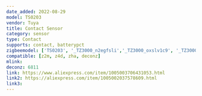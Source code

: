 ```yaml
---
date_added: 2022-08-29
model: TS0203
vendor: Tuya
title: Contact Sensor
category: sensor
type: Contact
supports: contact, batterypct
zigbeemodel: ['TS0203', '_TZ3000_n2egfsli','_TZ3000_oxslv1c9', '_TZ3000_7tbsruql', '_TZ3000_7d8yme6f', '_TZ3000_rgchmad8', '_TZ3000_bzxlofth','_TZ3000_au1rjicn','_TZ3000_4ugnzsli']
compatible: [z2m, z4d, zha, deconz]
mlink: 
deconz: 6811
link: https://www.aliexpress.com/item/1005003706431053.html
link2: https://aliexpress.com/item/1005002037578609.html
link3: 
---
```

